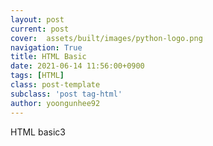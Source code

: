 ```yaml
---
layout: post
current: post
cover:  assets/built/images/python-logo.png
navigation: True
title: HTML Basic
date: 2021-06-14 11:56:00+0900
tags: [HTML]
class: post-template
subclass: 'post tag-html'
author: yoongunhee92
---
```


HTML basic3